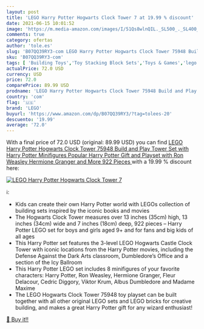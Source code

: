 ```yaml
---
layout: post
title: 'LEGO Harry Potter Hogwarts Clock Tower 7 at 19.99 % discount'
date: 2021-06-15 10:01:52
image: 'https://m.media-amazon.com/images/I/51Qs8wlnQIL._SL500_._SL400_.jpg'
comments: true
category: ofertas
author: 'tole.es'
slug: 'B07QQ39RY3-com LEGO Harry Potter Hogwarts Clock Tower 75948 Build and...'
sku: 'B07QQ39RY3-com'
tags: [ 'Building Toys','Toy Stacking Block Sets','Toys & Games','lego', ]
actualPrice: 72.0 USD
currency: USD
price: 72.0
comparePrice: 89.99 USD
prodname: 'LEGO Harry Potter Hogwarts Clock Tower 75948 Build and Play Tower Set with Harry Potter Minifigures  Popular Harry Potter Gift and Playset with Ron Weasley  Hermione Granger and More  922 Pieces '
country: 'com'
flag: '🇺🇸'
brand: 'LEGO'
buyurl: 'https://www.amazon.com/dp/B07QQ39RY3/?tag=tolees-20'
descuento: '19.99'
average: '72.0'
---
```


With a final price of 72.0 USD (original: 89.99 USD) you can find [LEGO Harry Potter Hogwarts Clock Tower 75948 Build and Play Tower Set with Harry Potter Minifigures  Popular Harry Potter Gift and Playset with Ron Weasley  Hermione Granger and More  922 Pieces ](https://www.amazon.com/dp/B07QQ39RY3/?tag=tolees-20) with a  19.99 % discount here:

[![LEGO Harry Potter Hogwarts Clock Tower 7](https://m.media-amazon.com/images/I/51Qs8wlnQIL._SL500_._SL400_.jpg)](https://www.amazon.com/dp/B07QQ39RY3/?tag=tolees-20)

ℹ️:

- Kids can create their own Harry Potter world with LEGOs collection of building sets inspired by the iconic books and movies
- The Hogwarts Clock Tower measures over 13 inches (35cm) high, 13 inches (34cm) wide and 7 inches (18cm) deep, 922 pieces – Harry Potter LEGO set for boys and girls aged 9+ and for fans and big kids of all ages
- This Harry Potter set features the 3-level LEGO Hogwarts Castle Clock Tower with iconic locations from the Harry Potter movies, including the Defense Against the Dark Arts classroom, Dumbledore’s Office and a section of the Icy Ballroom
- This Harry Potter LEGO set includes 8 minifigures of your favorite characters: Harry Potter, Ron Weasley, Hermione Granger, Fleur Delacour, Cedric Diggory, Viktor Krum, Albus Dumbledore and Madame Maxime
- The LEGO Hogwarts Clock Tower 75948 toy playset can be built together with all other original LEGO sets and LEGO bricks for creative building, and makes a great Harry Potter gift for any wizard enthusiast!

[🛒 Buy it!!](https://www.amazon.com/dp/B07QQ39RY3/?tag=tolees-20)
